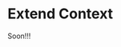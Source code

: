 # Extend Context

Soon!!!
<!-- `Prologue` provides flexible way to extend `Context`. `User-defined Context` should inherit from the `Context` from `Prologue`.

You may want to add an int to `Context`:


```nim
import prologue
import std/strformat


type
  UserContext = ref object of Context
    data: int


proc hello*(ctx: UserContext) {.async.} =
  inc ctx.data
  echo fmt"{ctx.data = }"
  resp "<h1>Hello, Prologue!</h1>"

var app = newApp()
app.use(extendContextMiddleWare(UserContext))
app.get("/", hello)
app.run()
```

You may want to write a middleware:

```nim
import prologue
import std/strformat


type
  UserContext = ref object of Context
    data: int

  ExperimentContext = concept ctx
    ctx is Context
    ctx.data is int


proc experimentMiddleware[T: ExperimentContext](ctxType: typedesc[T]): HandlerAsync =
  result = proc(ctx: Context) {.async.} =
    inc ctx.ctxType.data
    echo fmt"{ctx.ctxType.data = }"
    await switch(ctx)

proc hello*(ctx: UserContext) {.async.} =
  inc ctx.data
  echo fmt"{ctx.data = }"
  resp "<h1>Hello, Prologue!</h1>"

var app = newApp()
app.use(extendContextMiddleWare(UserContext))
app.use(experimentMiddleware(UserContext))
app.get("/", hello)
app.run()
``` -->
